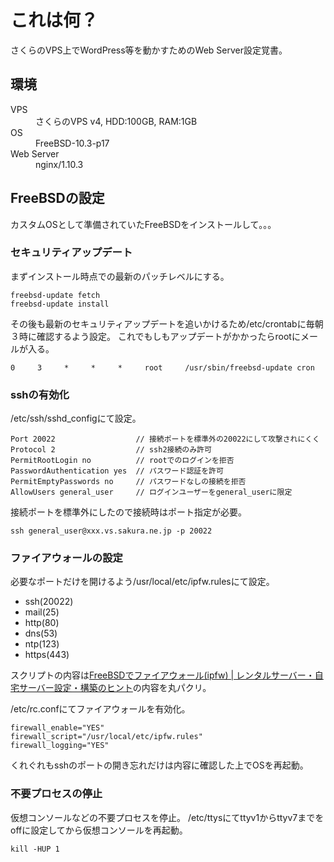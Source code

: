 # これは何？
さくらのVPS上でWordPress等を動かすためのWeb Server設定覚書。  

## 環境
<dl>
<dt>VPS</dt><dd>さくらのVPS v4, HDD:100GB, RAM:1GB</dd>
<dt>OS</dt><dd>FreeBSD-10.3-p17</dd>
<dt>Web Server</dt><dd>nginx/1.10.3</dd>
</dl>

## FreeBSDの設定
カスタムOSとして準備されていたFreeBSDをインストールして。。。  

### セキュリティアップデート
まずインストール時点での最新のパッチレベルにする。  

```
freebsd-update fetch
freebsd-update install
```

その後も最新のセキュリティアップデートを追いかけるため/etc/crontabに毎朝３時に確認するよう設定。
これでもしもアップデートがかかったらrootにメールが入る。  

```
0     3     *     *     *     root     /usr/sbin/freebsd-update cron
```

### sshの有効化
/etc/ssh/sshd_configにて設定。  

```
Port 20022                  // 接続ポートを標準外の20022にして攻撃されにくく
Protocol 2                  // ssh2接続のみ許可
PermitRootLogin no          // rootでのログインを拒否
PasswordAuthentication yes  // パスワード認証を許可
PermitEmptyPasswords no     // パスワードなしの接続を拒否
AllowUsers general_user     // ログインユーザーをgeneral_userに限定
```

接続ポートを標準外にしたので接続時はポート指定が必要。  

```
ssh general_user@xxx.vs.sakura.ne.jp -p 20022
```

### ファイアウォールの設定
必要なポートだけを開けるよう/usr/local/etc/ipfw.rulesにて設定。  
- ssh(20022)
- mail(25)
- http(80)
- dns(53)
- ntp(123)
- https(443)

スクリプトの内容は[FreeBSDでファイアウォール(ipfw) | レンタルサーバー・自宅サーバー設定・構築のヒント](http://server-setting.info/freebsd/freebsd_ipfw.html#freebsd_ipfw3)の内容を丸パクリ。  

/etc/rc.confにてファイアウォールを有効化。  

```
firewall_enable="YES"
firewall_script="/usr/local/etc/ipfw.rules"
firewall_logging="YES"
```

くれぐれもsshのポートの開き忘れだけは内容に確認した上でOSを再起動。  

### 不要プロセスの停止
仮想コンソールなどの不要プロセスを停止。
/etc/ttysにてttyv1からttyv7までをoffに設定してから仮想コンソールを再起動。

```
kill -HUP 1
```
